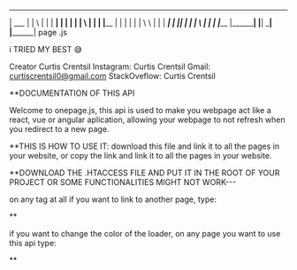 
 _________   _____     ___    __________
|   ___  |  |     \   |  |   |     ____|
|  |  |  |  |      \  |  |   |    |______
|  |  |  |  |  | \  \ |  |   |     _____|
|  |__|  |  |  |  \  \|  |   |    |_____
|________|  |__|   \_____|   |__________| page .js

i TRIED MY BEST 😅

Creator Curtis Crentsil
Instagram: Curtis Crentsil
Gmail: curtiscrentsil0@gmail.com
StackOveflow: Curtis Crentsil

**DOCUMENTATION OF THIS API

Welcome to onepage.js, this api is used to make you webpage act like a react, vue or angular aplication, allowing your webpage to not refresh when you redirect to a new page.

**THIS IS HOW TO USE IT:
download this file and link it to all the pages in  your website, or copy the link and link it to all the pages in your website. 

**DOWNLOAD THE .HTACCESS FILE AND PUT IT IN THE ROOT OF YOUR PROJECT OR SOME FUNCTIONALITIES MIGHT NOT WORK---

on any tag at all if you want to link to another page, type:

**<Tagname onclick = "goto('pagename.html')"><Tagname/>
  
if you want to change the color of the loader, on any page you want to use this api type: 
  
**<COLOR title="color"/>
